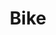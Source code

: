 ---
title: 'Bike'
description: 'Lorem ipsum dolor sit amet consectetur adipisicing elit. Ut, velit? Eaque magni doloribus eligendi.'
image: ''
price: "465.99"
---